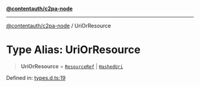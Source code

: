 [**@contentauth/c2pa-node**](../README.md)

***

[@contentauth/c2pa-node](../README.md) / UriOrResource

# Type Alias: UriOrResource

> **UriOrResource** = [`ResourceRef`](../interfaces/ResourceRef.md) \| [`HashedUri`](../interfaces/HashedUri.md)

Defined in: [types.d.ts:19](https://github.com/contentauth/c2pa-node-v2/blob/280e70a4878b95c480efb475988df1206fe5da39/js-src/types.d.ts#L19)
